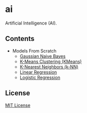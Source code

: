 # ai

Artificial Intelligence (AI).

## Contents

- Models From Scratch
    - [Gaussian Naive Bayes][gaussian_naive_bayes]
    - [K-Means Clustering (KMeans)][k_means_clustering]
    - [K-Nearest Neighbors (k-NN)][k_nearest_neighbors]
    - [Linear Regression][linear_regression]
    - [Logistic Regression][logistic_regression]

## License

[MIT License][license]

[license]: LICENSE

[gaussian_naive_bayes]: models/gaussian_naive_bayes.ipynb
[k_means_clustering]: models/k_means_clustering.ipynb
[k_nearest_neighbors]: models/k_nearest_neighbors.ipynb
[linear_regression]: models/linear_regression.ipynb
[logistic_regression]: models/logistic_regression.ipynb
